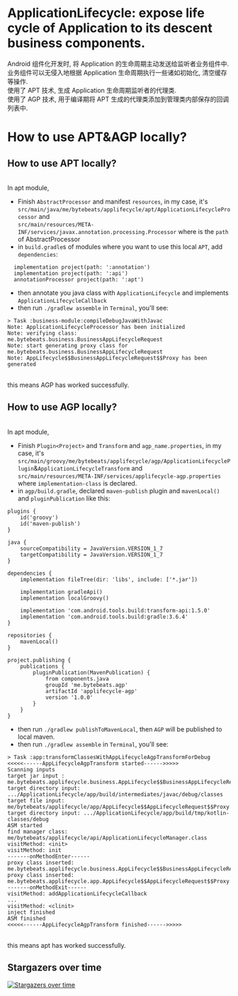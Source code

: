 # ApplicationLifecycle: expose life cycle of Application to its descent business components.
Android 组件化开发时, 将 Application 的生命周期主动发送给监听者业务组件中. 业务组件可以无侵入地根据 Application 生命周期执行一些诸如初始化, 清空缓存等操作.
<br>使用了 APT 技术, 生成 Application 生命周期监听者的代理类.
<br>使用了 AGP 技术, 用于编译期将 APT 生成的代理类添加到管理类内部保存的回调列表中.

# How to use APT&AGP locally?
## How to use APT locally?
<br>In apt module,
* Finish `AbstractProcessor` and manifest `resources`, in my case, it's <br>`src/main/java/me/bytebeats/applifecycle/apt/ApplicationLifecycleProcessor` and <br>`src/main/resources/META-INF/services/javax.annotation.processing.Processor` where is the `path` of AbstractProcessor
* in `build.gradle`s of modules where you want to use this local `APT`, add `dependencies`: <br>
```
  implementation project(path: ':annotation')
  implementation project(path: ':api')
  annotationProcessor project(path: ':apt')
```
* then annotate you java class with `ApplicationLifecycle` and implements `ApplicationLifecycleCallback`
* then run `./gradlew assemble` in `Terminal`, you'll see:<br>
```
> Task :business-module:compileDebugJavaWithJavac
Note: ApplicationLifecycleProcessor has been initialized
Note: verifying class: me.bytebeats.business.BusinessAppLifecycleRequest
Note: start generating proxy class for me.bytebeats.business.BusinessAppLifecycleRequest
Note: AppLifecycle$$BusinessAppLifecycleRequest$$Proxy has been generated
```
<br>this means AGP has worked successfully.

## How to use AGP locally?
<br>In apt module,
* Finish `Plugin<Project>` and `Transform` and `agp_name.properties`, in my case, it's <br>`src/main/groovy/me/bytebeats/applifecycle/agp/ApplicationLifecyclePlugin`&`ApplicationLifecycleTransform` and <br>`src/main/resources/META-INF/services/applifecycle-agp.properties` where `implementation-class` is declared.
* in `agp/build.gradle`, declared `maven-publish` plugin and `mavenLocal()` and `pluginPublication` like this:<br>
```
plugins {
    id('groovy')
    id('maven-publish')
}

java {
    sourceCompatibility = JavaVersion.VERSION_1_7
    targetCompatibility = JavaVersion.VERSION_1_7
}

dependencies {
    implementation fileTree(dir: 'libs', include: ['*.jar'])

    implementation gradleApi()
    implementation localGroovy()

    implementation 'com.android.tools.build:transform-api:1.5.0'
    implementation 'com.android.tools.build:gradle:3.6.4'
}

repositories {
    mavenLocal()
}

project.publishing {
    publications {
        pluginPublication(MavenPublication) {
            from components.java
            groupId 'me.bytebeats.agp'
            artifactId 'applifecycle-agp'
            version '1.0.0'
        }
    }
}
```
* then run `./gradlew publishToMavenLocal`, then `AGP` will be published to local maven.
* then run `./gradlew assemble` in `Terminal`, you'll see:<br>
```
> Task :app:transformClassesWithAppLifecycleAgpTransformForDebug
<<<<<------AppLifecycleAgpTransform started------>>>>>
Scanning inputs
target jar input : me.bytebeats.applifecycle.business.AppLifecycle$$BusinessAppLifecycleRequest$$Proxy.class
target directory input: .../ApplicationLifecycle/app/build/intermediates/javac/debug/classes
target file input: me/bytebeats/applifecycle/app/AppLifecycle$$AppLifecycleRequest$$Proxy.class
target directory input: .../ApplicationLifecycle/app/build/tmp/kotlin-classes/debug
ASM started
find manager class: me/bytebeats/applifecycle/api/ApplicationLifecycleManager.class
visitMethod: <init>
visitMethod: init
-------onMethodEnter------
proxy class inserted: me.bytebeats.applifecycle.business.AppLifecycle$$BusinessAppLifecycleRequest$$Proxy.class
proxy class inserted: me.bytebeats.applifecycle.app.AppLifecycle$$AppLifecycleRequest$$Proxy.class
-------onMethodExit------
visitMethod: addApplicationLifecycleCallback
...
visitMethod: <clinit>
inject finished
ASM finished
<<<<<------AppLifecycleAgpTransform finished------>>>>>
```
<br>this means apt has worked successfully.

## Stargazers over time

[![Stargazers over time](https://starchart.cc/bytebeats/ApplicationLifecycle.svg)](https://starchart.cc/bytebeats/ApplicationLifecycle)
